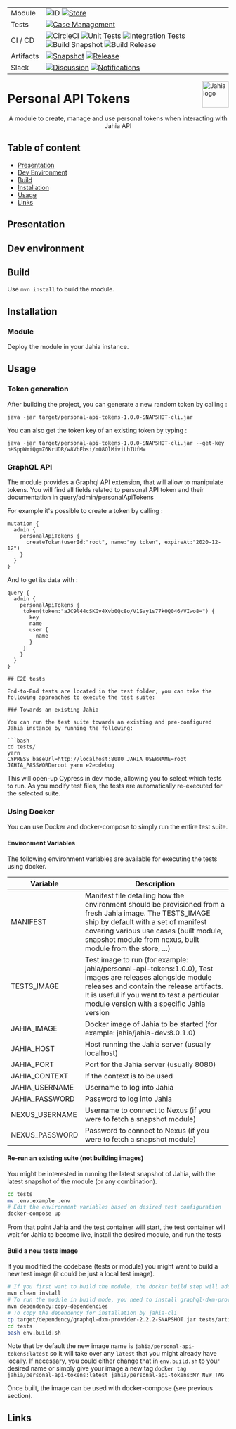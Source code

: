 <!--
    Template for Readmes, see alternatives/examples here: https://github.com/matiassingers/awesome-readme
-->

<!--
    Badges provides a quick glance at the state of the repository and pointers to external resources.
    More can be generated from here: https://shields.io/
-->

|  |  | 
| --- | --- |
| Module | ![ID](https://img.shields.io/badge/ID-personal--api--tokens-blue) [![Store](https://img.shields.io/badge/Jahia%20Store-Pending_release-brightgreen)](https://store.jahia.com/contents/modules-repository/org/jahia/modules/augmented-search-ui.html) |
| Tests | [![Case Management](https://img.shields.io/badge/Case%20Management-Testrail-blue)](https://jahia.testrail.net/index.php?/projects/overview/20) |
| CI / CD | [![CircleCI](https://circleci.com/gh/Jahia/augmented-search-ui/tree/master.svg?style=shield)](https://app.circleci.com/pipelines/github/Jahia/augmented-search) ![Unit Tests](https://img.shields.io/badge/Unit%20Tests-Yes-green) ![Integration Tests](https://img.shields.io/badge/Integration%20Tests-Yes-green) ![Build Snapshot](https://img.shields.io/badge/Build%20Snapshot-Yes-brightgreen) ![Build Release](https://img.shields.io/badge/Build%20Release-No-red) |
| Artifacts | [![Snapshot](https://img.shields.io/badge/Snapshot-Nexus-blue)](https://devtools.jahia.com/nexus/service/local/repositories/jahia-snapshots/content/org/jahia/modules/personal-api-tokens/) [![Release](https://img.shields.io/badge/Release-Nexus-blue)](https://devtools.jahia.com/nexus/service/local/repositories/jahia-releases/content/org/jahia/modules/personal-api-tokens/) |
| Slack | [![Discussion](https://img.shields.io/badge/Discussion-%23personal--api--tokens-blue)](https://jahia.slack.com/archives/G01DQ0Z6UCE) [![Notifications](https://img.shields.io/badge/Notifications-%23team--product--qa--notifications-blue)](https://jahia.slack.com/archives/C01E9RUP4TT)|

<a href="https://www.jahia.com/">
    <img src="https://www.jahia.com/modules/jahiacom-templates/images/jahia-3x.png" alt="Jahia logo" title="Jahia" align="right" height="60" />
</a>

<!--
    Project name can either be the full length project name (if there is one) or just the repo name. For example: Digital Experience Manager.
-->

Personal API Tokens
======================

<!--
    A one-liner about the project, like a subtitle. For example: Jahia Digital Experience Manager Core
-->
<p align="center">A module to create, manage and use personal tokens when interacting with Jahia API</p>


<!--
    Open Source badges, see https://shields.io/
-->

## Table of content

- [Presentation](#presentation)
- [Dev Environment](#dev-environment)
- [Build](#build)
- [Installation](#installation)
- [Usage](#usage)
- [Links](#links)

<!--
    Not all sections are relevant for all projects. It's up to the team to decide what sections makes most sense. Objective of the readme is to serve as a technical introduction to facilitate onboarding for technical ppl (developers).
    License and contributions are detailed in their own files, no need to add too many details in the Readme.
    If the project has technical documentation stored in another location (such as a website), effort should be made not to duplicate content (since it will become outdated at some point). In that case, keep the readme instructions very brief (such as a set of CLI commands).
-->

## Presentation
<!-- 
    (Optional) Technical presentation of the project
-->

## Dev environment

<!-- 
    Instructions to help a new developer get its environment setup and understands contraints and dependencies and run tests
-->

## Build
<!-- 
    Instructions to build
-->
Use `mvn install` to build the module.

## Installation

### Module

Deploy the module in your Jahia instance.

## Usage

### Token generation

After building the project, you can generate a new random token by calling : 

```
java -jar target/personal-api-tokens-1.0.0-SNAPSHOT-cli.jar
```

You can also get the token key of an existing token by typing : 

```
java -jar target/personal-api-tokens-1.0.0-SNAPSHOT-cli.jar --get-key hHSppWmiQgmZ6KrUDR/w8VbEbsi/m08OlMiviLhIUfM=
```

### GraphQL API

The module provides a Graphql API extension, that will allow to manipulate tokens. You will find all fields
related to personal API token and their documentation in query/admin/personalApiTokens

For example it's possible to create a token by calling :
```
mutation {
  admin {
    personalApiTokens {
      createToken(userId:"root", name:"my token", expireAt:"2020-12-12")
    }
  }
}
```

And to get its data with :
```
query {
  admin {
    personalApiTokens {
     token(token:"aJC9l44cSKGv4Xvb0Qc8o/V1Say1s77k0Q046/VIwo8=") {
       key
       name
       user {
         name
       }
     }
    }
  }
}

## E2E tests

End-to-End tests are located in the test folder, you can take the following approaches to execute the test suite:

### Towards an existing Jahia

You can run the test suite towards an existing and pre-configured Jahia instance by running the following:

```bash 
cd tests/
yarn
CYPRESS_baseUrl=http://localhost:8080 JAHIA_USERNAME=root JAHIA_PASSWORD=root yarn e2e:debug
```

This will open-up Cypress in dev mode, allowing you to select which tests to run. As you modify test files, the tests are automatically re-executed for the selected suite. 

### Using Docker

You can use Docker and docker-compose to simply run the entire test suite.

#### Environment Variables

The following environment variables are available for executing the tests using docker.

| Variable | Description |
| --- | --- |
| MANIFEST | Manifest file detailing how the environment should be provisioned from a fresh Jahia image. The TESTS_IMAGE ship by default with a set of manifest covering various use cases (built module, snapshot module from nexus, built module from the store, ...) |
| TESTS_IMAGE | Test image to run (for example: jahia/personal-api-tokens:1.0.0), Test images are releases alongside module releases and contain the release artifacts. It is useful if you want to test a particular module version with a specific Jahia version|
| JAHIA_IMAGE | Docker image of Jahia to be started (for example: jahia/jahia-dev:8.0.1.0)|
| JAHIA_HOST | Host running the Jahia server (usually localhost)|
| JAHIA_PORT | Port for the Jahia server (usually 8080)|
| JAHIA_CONTEXT | If the context is to be used|
| JAHIA_USERNAME | Username to log into Jahia|
| JAHIA_PASSWORD | Password to log into Jahia|
| NEXUS_USERNAME | Username to connect to Nexus (if you were to fetch a snapshot module)|
| NEXUS_PASSWORD | Password to connect to Nexus (if you were to fetch a snapshot module)|

#### Re-run an existing suite (not building images)

You might be interested in running the latest snapshot of Jahia, with the latest snapshot of the module (or any combination).

```bash
cd tests
mv .env.example .env
# Edit the environment variables based on desired test configuration
docker-compose up
```

From that point Jahia and the test container will start, the test container will wait for Jahia to become live, install the desired module, and run the tests

#### Build a new tests image 

If you modified the codebase (tests or module) you might want to build a new test image (it could be just a local test image).

```bash
# If you first want to build the module, the docker build step will add the corresponding artifacts to the docker image
mvn clean install 
# To run the module in build mode, you need to install graphql-dxm-provider
mvn dependency:copy-dependencies 
# To copy the dependency for installation by jahia-cli
cp target/dependency/graphql-dxm-provider-2.2.2-SNAPSHOT.jar tests/artifacts/graphql-dxm-provider.jar 
cd tests
bash env.build.sh
```

Note that by default the new image name is `jahia/personal-api-tokens:latest` so it will take over any `latest` that you might already have locally.
If necessary, you could either change that in `env.build.sh` to your desired name or simply give your image a new tag `docker tag jahia/personal-api-tokens:latest jahia/personal-api-tokens:MY_NEW_TAG`

Once built, the image can be used with docker-compose (see previous section).

## Links
<!-- 
    Relevant links
-->
 
